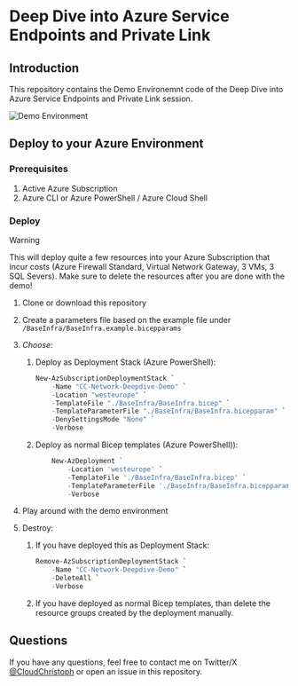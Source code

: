# Deep Dive into Azure Service Endpoints and Private Link

## Introduction

This repository contains the Demo Environemnt code of the Deep Dive into Azure Service Endpoints and Private Link session.

![Demo Environment](./DemoEnvironment.png)

## Deploy to your Azure Environment

### Prerequisites

1. Active Azure Subscription
2. Azure CLI or Azure PowerShell / Azure Cloud Shell

### Deploy

> [!WARNING]
> This will deploy quite a few resources into your Azure Subscription that incur costs (Azure Firewall Standard, Virtual Network Gateway, 3 VMs, 3 SQL Severs). Make sure to delete the resources after you are done with the demo!

1. Clone or download this repository
2. Create a parameters file based on the example file under `/BaseInfra/BaseInfra.example.bicepparams`
3. _Choose:_

   1. Deploy as Deployment Stack (Azure PowerShell):

      ```powershell
      New-AzSubscriptionDeploymentStack `
          -Name "CC-Network-Deepdive-Demo" `
          -Location "westeurope" `
          -TemplateFile "./BaseInfra/BaseInfra.bicep" `
          -TemplateParameterFile "./BaseInfra/BaseInfra.bicepparam" `
          -DenySettingsMode "None" `
          -Verbose
      ```

   2. Deploy as normal Bicep templates (Azure PowerShell)):

      ```powershell
          New-AzDeployment `
              -Location 'westeurope' `
              -TemplateFile './BaseInfra/BaseInfra.bicep' `
              -TemplateParameterFile './BaseInfra/BaseInfra.bicepparam'`
              -Verbose
      ```

4. Play around with the demo environment
5. Destroy:

   1. If you have deployed this as Deployment Stack:

      ```powershell
      Remove-AzSubscriptionDeploymentStack `
          -Name "CC-Network-Deepdive-Demo" `
          -DeleteAll `
          -Verbose
      ```

   2. If you have deployed as normal Bicep templates, than delete the resource groups created by the deployment manually.

## Questions

If you have any questions, feel free to contact me on Twitter/X [@CloudChristoph](https://twitter.com/CloudChristoph) or open an issue in this repository.
